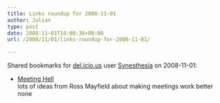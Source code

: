 ```yaml
---
title: Links roundup for 2008-11-01
author: Julian
type: post
date: 2008-11-01T14:08:36+00:00
url: /2008/11/01/links-roundup-for-2008-11-01/

---
```

Shared bookmarks for [del.icio.us][1] user [Synesthesia][2] on 2008-11-01:

  * [Meeting Hell][3]  
    lots of ideas from Ross Mayfield about making meetings work better  
    none

 [1]: https://del.icio.us/
 [2]: https://del.icio.us/synesthesia
 [3]: https://ross.typepad.com/blog/2008/10/meetings.html